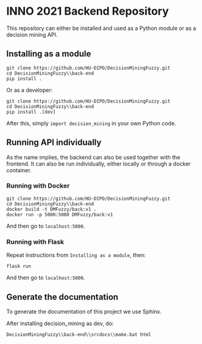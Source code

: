 # INNO 2021 Backend Repository

This repository can either be installed and used as a Python module or as a decision mining API.

## Installing as a module

```shell
git clone https://github.com/HU-DIPO/DecisionMiningFuzzy.git
cd DecisionMiningFuzzy\\back-end
pip install .
```

Or as a developer:

```shell
git clone https://github.com/HU-DIPO/DecisionMiningFuzzy.git
cd DecisionMiningFuzzy\\back-end
pip install .[dev]
```

After this, simply `import decision_mining` in your own Python code.

## Running API individually

As the name implies, the backend can also be used together with the frontend. It can also be run individually, either locally or through a docker container.

### Running with Docker

```shell
git clone https://github.com/HU-DIPO/DecisionMiningFuzzy.git
cd DecisionMiningFuzzy\\back-end
docker build -t DMFuzzy/back:v1 .
docker run -p 5000:5000 DMFuzzy/back:v1
```

And then go to `localhost:5000`.

### Running with Flask

Repeat instructions from `Installing as a module`, then:

```shell
flask run
```

And then go to `localhost:5000`.

## Generate the documentation

To generate the documentation of this project we use Sphinx.

After installing decision_mining as dev, do:

```shell
DecisionMiningFuzzy\\back-end\\srcdocs\\make.bat html
```

